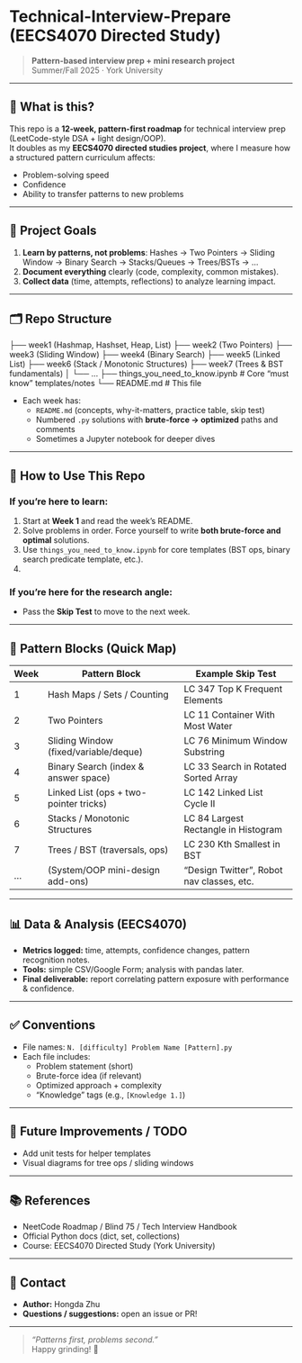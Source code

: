 # Technical-Interview-Prepare (EECS4070 Directed Study)

> **Pattern-based interview prep + mini research project**  
> Summer/Fall 2025 · York University

---

## 🚀 What is this?

This repo is a **12‑week, pattern-first roadmap** for technical interview prep (LeetCode-style DSA + light design/OOP).  
It doubles as my **EECS4070 directed studies project**, where I measure how a structured pattern curriculum affects:
- Problem-solving speed
- Confidence
- Ability to transfer patterns to new problems

---

## 🎯 Project Goals

1. **Learn by patterns, not problems**: Hashes → Two Pointers → Sliding Window → Binary Search → Stacks/Queues → Trees/BSTs → …  
2. **Document everything** clearly (code, complexity, common mistakes).  
3. **Collect data** (time, attempts, reflections) to analyze learning impact.

---

## 🗂 Repo Structure

├── week1  (Hashmap, Hashset, Heap, List)
├── week2  (Two Pointers)
├── week3  (Sliding Window)
├── week4  (Binary Search)
├── week5  (Linked List)
├── week6  (Stack / Monotonic Structures)
├── week7  (Trees & BST fundamentals)
│   └── ...
├── things_you_need_to_know.ipynb   # Core “must know” templates/notes
└── README.md                       # This file


- Each week has:
  - `README.md` (concepts, why-it-matters, practice table, skip test)
  - Numbered `.py` solutions with **brute-force → optimized** paths and comments
  - Sometimes a Jupyter notebook for deeper dives

---

## 🧭 How to Use This Repo

### If you’re here to **learn**:
1. Start at **Week 1** and read the week’s README.  
2. Solve problems in order. Force yourself to write **both brute-force and optimal** solutions.  
3. Use `things_you_need_to_know.ipynb` for core templates (BST ops, binary search predicate template, etc.).  
4. 

### If you’re here for the **research angle**:
- Pass the **Skip Test** to move to the next week.

---

## 🧱 Pattern Blocks (Quick Map)

| Week | Pattern Block                         | Example Skip Test                           |
|------|----------------------------------------|---------------------------------------------|
| 1    | Hash Maps / Sets / Counting            | LC 347 Top K Frequent Elements              |
| 2    | Two Pointers                           | LC 11 Container With Most Water             |
| 3    | Sliding Window (fixed/variable/deque)  | LC 76 Minimum Window Substring              |
| 4    | Binary Search (index & answer space)   | LC 33 Search in Rotated Sorted Array        |
| 5    | Linked List (ops + two-pointer tricks) | LC 142 Linked List Cycle II                 |
| 6    | Stacks / Monotonic Structures          | LC 84 Largest Rectangle in Histogram        |
| 7    | Trees / BST (traversals, ops)          | LC 230 Kth Smallest in BST                  |
| …    | (System/OOP mini-design add-ons)       | “Design Twitter”, Robot nav classes, etc.   |

---

## 📊 Data & Analysis (EECS4070)

- **Metrics logged:** time, attempts, confidence changes, pattern recognition notes.  
- **Tools:** simple CSV/Google Form; analysis with pandas later.  
- **Final deliverable:** report correlating pattern exposure with performance & confidence.

---

## ✅ Conventions

- File names: `N. [difficulty] Problem Name [Pattern].py`
- Each file includes:
  - Problem statement (short)
  - Brute-force idea (if relevant)
  - Optimized approach + complexity
  - “Knowledge” tags (e.g., `[Knowledge 1.]`)

---

## 🔧 Future Improvements / TODO

- Add unit tests for helper templates  
- Visual diagrams for tree ops / sliding windows  

---

## 📚 References

- NeetCode Roadmap / Blind 75 / Tech Interview Handbook  
- Official Python docs (dict, set, collections)  
- Course: EECS4070 Directed Study (York University)

---

## 📩 Contact

- **Author:** Hongda Zhu  
- **Questions / suggestions:** open an issue or PR!

---

> _“Patterns first, problems second.”_  
> Happy grinding! 💪
